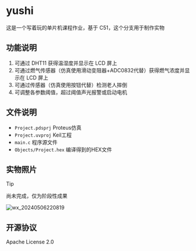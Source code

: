 # yushi
这是一个写着玩的单片机课程作业，基于 C51，这个分支用于制作实物

## 功能说明
1. 可通过 DHT11 获得温湿度并显示在 LCD 屏上
2. 可通过燃气传感器（仿真使用滑动变阻器+ADC0832代替）获得燃气浓度并显示在 LCD 屏上
3. 可通过传感器（仿真使用按钮代替）检测老人摔倒
4. 可调整各参数阈值，超过阈值声光报警或启动电机

## 文件说明
- `Project.pdsprj` Proteus仿真
- `Project.uvproj` Keil工程
- `main.c` 程序源文件
- `Objects/Project.hex` 编译得到的HEX文件

## 实物照片
> [!TIP]
> 尚未完成，仅为阶段性成果

![wx_20240506220819](https://github.com/klxf/yushi/assets/31070597/8098b385-8195-415d-baea-bea0d30a9d83)


## 开源协议
Apache License 2.0
